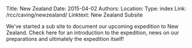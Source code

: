 Title: New Zealand
Date: 2015-04-02
Authors:
Location:
Type: index
Link: /rcc/caving/newzealand/
Linktext: New Zealand Subsite

We've started a sub site to document our upcoming expedition to New Zealand. Check here for an introduction to the expedition, news on our preparations and ultimately the expedition itself!
